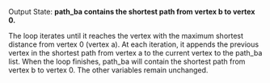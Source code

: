 Output State: **path_ba contains the shortest path from vertex b to vertex 0.**

The loop iterates until it reaches the vertex with the maximum shortest distance from vertex 0 (vertex a). At each iteration, it appends the previous vertex in the shortest path from vertex a to the current vertex to the path_ba list. When the loop finishes, path_ba will contain the shortest path from vertex b to vertex 0. The other variables remain unchanged.